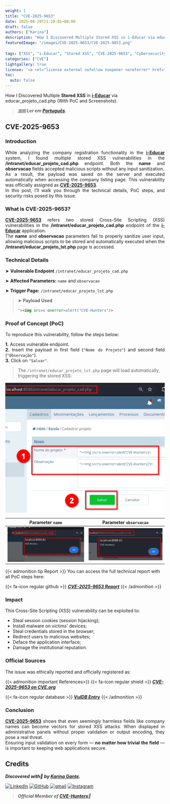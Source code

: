 ```yaml
---
weight: 1
title: "CVE-2025-9653"
date: 2025-08-29T21:29:01+08:00
draft: false
authors: ["Karina"]
description: "How I Discovered Multiple Stored XSS in i-Educar via educar_projeto_cad.php (With PoC and Screenshots)"
featuredImage: "/images/CVE-2025-9653/CVE-2025-9653.png"

tags: ["XSS", "i-Educar", "Stored XSS", "CVE-2025-9653", "Cybersecurity"]
categories: ["CVE"]
lightgallery: true
license: '<a rel="license external nofollow noopener noreferrer" href="https://creativecommons.org/licenses/by-nc/4.0/" target="_blank">CC BY-NC 4.0</a>'
toc:
  auto: false
---
```


How I Discovered Multiple **Stored XSS** in <b><a href="https://github.com/portabilis/i-educar" target=_blank>i-Educar</a></b> via educar_projeto_cad.php (With PoC and Screenshots).

<!--more-->

> ***🇧🇷 Ler em [Português](http://karinagante.github.io/pt-br/cve-2025-9653).***

## CVE-2025-9653

### Introduction

<p align="justify">While analyzing the company registration functionality in the <b><a href="https://github.com/portabilis/i-educar" target=_blank>i-Educar</a></b> system, I found multiple stored XSS vulnerabilities in the <b>/intranet/educar_projeto_cad.php</b> endpoint. Both the <b>name</b> and <b>observacao</b> fields accepted malicious scripts without any input sanitization. </br> As a result, the payload was saved on the server and executed automatically when accessing the company listing page. This vulnerability was officially assigned as <b><a href="https://www.cve.org/CVERecord?id=CVE-2025-9653" target=_blank>CVE-2025-9653</a></b>. </br> In this post, I’ll walk you through the technical details, PoC steps, and security risks posed by this issue. </p>

### What is CVE-2025-9653?

<p align="justify"><b><a href="https://www.cve.org/CVERecord?id=CVE-2025-9653" target=_blank>CVE-2025-9653</a></b> refers two stored Cross-Site Scripting (XSS) vulnerabilities in the <b>/intranet/educar_projeto_cad.php</b> endpoint of the <b><a href="https://github.com/portabilis/i-educar" target=_blank>i-Educar</a></b> application. </br> The <b>name</b> and <b>observacao</b> parameters fail to properly sanitize user input, allowing malicious scripts to be stored and automatically executed when the <b>/intranet/educar_projeto_lst.php</b> page is accessed. </p>

### Technical Details

➤ **Vulnerable Endpoint** `/intranet/educar_projeto_cad.php`

➤ **Affected Parameters:** `name` and `observacao`

➤ **Trigger Page:** `/intranet/educar_projeto_lst.php`

> ➤ **Payload Used** 
> ```html
>"><img src=x onerror=alert('CVE-Hunters')>
>```

### Proof of Concept (PoC)

To reproduce this vulnerability, follow the steps below:

<p align="justify"><b>1.</b> Access vulnerable endpoint. <br><b>2.</b> Insert the payload in first field (<code>"Nome do Projeto"</code>) and second field (<code>"Observação"</code>). <br><b>3.</b> Click on <code>"Salvar"</code>.</p>

> The `/intranet/educar_projeto_lst.php` page will load automatically, triggering the stored XSS:

![](/images/CVE-2025-9653/PoC1.png) 

|   Parameter `name`         |    Parameter `observacao`        |
|:------------:|:------------:|
| ![](/images/CVE-2025-9653/PoC2.png)    | ![](/images/CVE-2025-9653/PoC3.png)  |

{{< admonition tip Report >}} 
You can access the full technical report with all PoC steps here:

{{< fa-icon regular github >}} 
***[CVE-2025-9653 Report](https://github.com/KarinaGante/KG-Sec/blob/main/CVEs/i-Educar/CVE-2025-9653.md)***
{{< /admonition >}}

### Impact

This Cross-Site Scripting (XSS) vulnerability can be exploited to:

- Steal session cookies (session hijacking);
- Install malware on victims' devices;
- Steal credentials stored in the browser;
- Redirect users to malicious websites;
- Deface the application interface;
- Damage the institutional reputation.

### Official Sources

The issue was ethically reported and officially registered as:

{{< admonition important References>}} 
{{< fa-icon regular shield >}} 
***[CVE-2025-9653 on CVE.org](https://www.cve.org/CVERecord?id=CVE-2025-9653)***

{{< fa-icon regular database >}} 
***[VulDB Entry](https://vuldb.com/?id.321861)***
{{< /admonition >}}

### Conclusion

<p align="justify"><b><a href="https://www.cve.org/CVERecord?id=CVE-2025-9653" target=_blank>CVE-2025-9653</a></b> shows that even seemingly harmless fields like company names can become vectors for stored XSS attacks. When displayed in administrative panels without proper validation or output encoding, they pose a real threat. </br> Ensuring input validation on every form — <b>no matter how trivial the field</b> — is important to keeping web applications secure.</p>

## Credits

***Discovered with💜 by [Karina Gante](https://karinagante.github.io/).***

[![LinkedIn](https://skillicons.dev/icons?i=linkedin&theme=dark)](https://www.linkedin.com/in/karina-gante/)
[![GitHub](https://skillicons.dev/icons?i=github&theme=dark)](https://www.github.com/KarinaGante/)
[![gmail](https://skillicons.dev/icons?i=gmail&theme=dark)](mailto:karina.gante1@gmail.com)
[![Instagram](https://skillicons.dev/icons?i=instagram&theme=dark)](https://www.instagram.com/karinovisk02/)

> ***Official Member of [CVE-Hunters](https://www.cvehunters.com/)🏹***